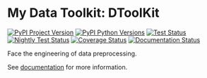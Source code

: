 # My Data Toolkit: DToolKit

[![PyPI Project Version](https://img.shields.io/pypi/v/my-data-toolkit.svg)](https://pypi.org/project/my-data-toolkit/)
[![PyPI Python Versions](https://img.shields.io/pypi/pyversions/my-data-toolkit)](https://pypi.org/project/my-data-toolkit/)
[![Test Status](https://github.com/Zeroto521/my-data-toolkit/actions/workflows/test.yaml/badge.svg)](https://github.com/Zeroto521/my-data-toolkit/actions/workflows/test.yaml)
[![Nightly Test Status](https://github.com/Zeroto521/my-data-toolkit/actions/workflows/nightly-test.yaml/badge.svg)](https://github.com/Zeroto521/my-data-toolkit/actions/workflows/nightly-test.yaml)
[![Coverage Status](https://codecov.io/gh/Zeroto521/my-data-toolkit/branch/main/graph/badge.svg)](https://codecov.io/gh/Zeroto521/my-data-toolkit)
[![Documentation Status](https://readthedocs.org/projects/my-data-toolkit/badge/?version=latest)](https://my-data-toolkit.readthedocs.io/en/latest/?badge=latest)

Face the engineering of data preprocessing.

See [documentation](https://my-data-toolkit.readthedocs.io/) for more information.
